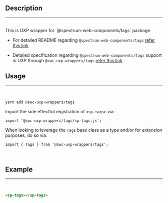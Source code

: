 ## Description

---

<br />
This is UXP wrapper for `@spectrum-web-components/tags` package 
<br />

-   For detailed README regarding `@spectrum-web-components/tags` [refer this link](https://www.npmjs.com/package/@spectrum-web-components/tags/v/0.37.0)

-   Detailed specification regarding `@spectrum-web-components/tags` support in UXP through `@swc-uxp-wrappers/tags` [refer this link](https://developer.adobe.com/photoshop/uxp/2022/uxp-api/reference-spectrum/swc/)

## Usage

---

<br />

```
yarn add @swc-uxp-wrappers/tags
```

Import the side effectful registration of `<sp-tags>` via:

```
import '@swc-uxp-wrappers/tags/sp-tags.js';
```

When looking to leverage the `Tags` base class as a type and/or for extension purposes, do so via:

```
import { Tags } from '@swc-uxp-wrappers/tags';
```

<br />

## Example

---

<br />

```html
<sp-tags></sp-tags>
```
